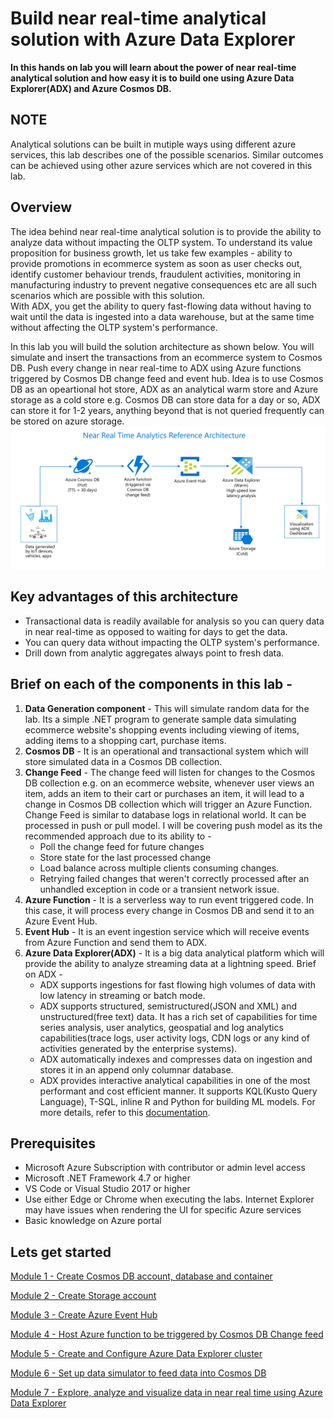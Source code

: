 # Build near real-time analytical solution with Azure Data Explorer

**In this hands on lab you will learn about the power of near real-time analytical solution and how easy it is to build one using Azure Data Explorer(ADX) and Azure Cosmos DB.**

## NOTE
Analytical solutions can be built in mutiple ways using different azure services, this lab describes one of the possible scenarios. Similar outcomes can be achieved using other azure services which are not covered in this lab.

## Overview
The idea behind near real-time analytical solution is to provide the ability to analyze data without impacting the OLTP system. To understand its value proposition for business growth, let us take few examples - ability to provide promotions in ecommerce system as soon as user checks out, identify customer behaviour trends, fraudulent activities, monitoring in manufacturing industry to prevent negative consequences etc are all such scenarios which are possible with this solution.<br>
With ADX, you get the ability to query fast-flowing data without having to wait until the data is ingested into a data warehouse, but at the same time without affecting the OLTP system's performance.

In this lab you will build the solution architecture as shown below. You will simulate and insert the transactions from an ecommerce system to Cosmos DB. Push every change in near real-time to ADX using Azure functions triggered by Cosmos DB change feed and event hub. Idea is to use Cosmos DB as an opeartional hot store, ADX as an analytical warm store and Azure storage as a cold store e.g. Cosmos DB can store data for a day or so, ADX can store it for 1-2 years, anything beyond that is not queried frequently can be stored on azure storage. 
![](images/RefArch.png)

## Key advantages of this architecture
 - Transactional data is readily available for analysis so you can query data in near real-time as opposed to waiting for days to get the data.
 - You can query data without impacting the OLTP system's performance.
 - Drill down from analytic aggregates always point to fresh data.

## Brief on each of the components in this lab -
1. **Data Generation component** - This will simulate random data for the lab. Its a simple .NET program to generate sample data simulating ecommerce website's shopping events including viewing of items, adding items to a shopping cart, purchase items. 
 2. **Cosmos DB** - It is an operational and transactional system which will store simulated data in a Cosmos DB collection.
 3. **Change Feed** - The change feed will listen for changes to the Cosmos DB collection e.g. on an ecommerce website, whenever user views an item, adds an item to their cart or purchases an item, it will lead to a change in Cosmos DB collection which will trigger an Azure Function.
Change Feed is similar to database logs in relational world. It can be processed in push or pull model. I will be covering push model as its the recommended approach due to its ability to -
    - Poll the change feed for future changes
    - Store state for the last processed change
    - Load balance across multiple clients consuming changes. 
    - Retrying failed changes that weren't correctly processed after an unhandled exception in code or a transient network issue.
4. **Azure Function** - It is a serverless way to run event triggered code. In this case, it will process every change in Cosmos DB and  send it to an Azure Event Hub.
5. **Event Hub** - It is an event ingestion service which will receive events from Azure Function and send them to ADX.
6. **Azure Data Explorer(ADX)** - It is a big data analytical platform which will provide the ability to analyze streaming data at a lightning speed. Brief on ADX -
    - ADX supports ingestions for fast flowing high volumes of data with low latency in streaming or batch mode. 
    - ADX supports structured, semistructured(JSON and XML) and unstructured(free text) data. It has a rich set of capabilities for time series analysis, user analytics, geospatial and log analytics capabilities(trace logs, user activity logs, CDN logs or any kind of activities generated by the enterprise systems). 
    - ADX automatically indexes and compresses data on ingestion and stores it in an append only columnar database.
    - ADX provides interactive analytical capabilities in one of the most performant and cost efficient manner. It supports KQL(Kusto Query Language), T-SQL, inline R and Python for building ML models.
For more details, refer to this [documentation](https://azure.microsoft.com/en-au/services/data-explorer/#features).

## Prerequisites
 - Microsoft Azure Subscription with contributor or admin level access
 - Microsoft .NET Framework 4.7 or higher
 - VS Code or Visual Studio 2017 or higher
 - Use either Edge or Chrome when executing the labs. Internet Explorer may have issues when rendering the UI for specific Azure services
 - Basic knowledge on Azure portal

## Lets get started
[Module 1 - Create Cosmos DB account, database and container](https://github.com/minwal/cosmos-adx-int/blob/minwal-patch-1/LabModules/Module1.md)

[Module 2 - Create Storage account](https://github.com/minwal/cosmos-adx-int/blob/minwal-patch-1/LabModules/Module2.md)

[Module 3 - Create Azure Event Hub](https://github.com/minwal/cosmos-adx-int/blob/minwal-patch-1/LabModules/Module3.md)

[Module 4 - Host Azure function to be triggered by Cosmos DB Change feed](https://github.com/minwal/cosmos-adx-int/blob/minwal-patch-1/LabModules/Module4.md)

[Module 5 - Create and Configure Azure Data Explorer cluster](https://github.com/minwal/cosmos-adx-int/blob/minwal-patch-1/LabModules/Module5.md)

[Module 6 - Set up data simulator to feed data into Cosmos DB](https://github.com/minwal/cosmos-adx-int/blob/minwal-patch-1/LabModules/Module6.md)

[Module 7 - Explore, analyze and visualize data in near real time using Azure Data Explorer](https://github.com/minwal/cosmos-adx-int/blob/minwal-patch-1/LabModules/Module7.md)


